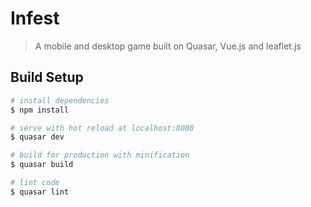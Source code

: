 # Infest

> A mobile and desktop game built on Quasar, Vue.js and leaflet.js

## Build Setup

``` bash
# install dependencies
$ npm install

# serve with hot reload at localhost:8080
$ quasar dev

# build for production with minification
$ quasar build

# lint code
$ quasar lint
```
